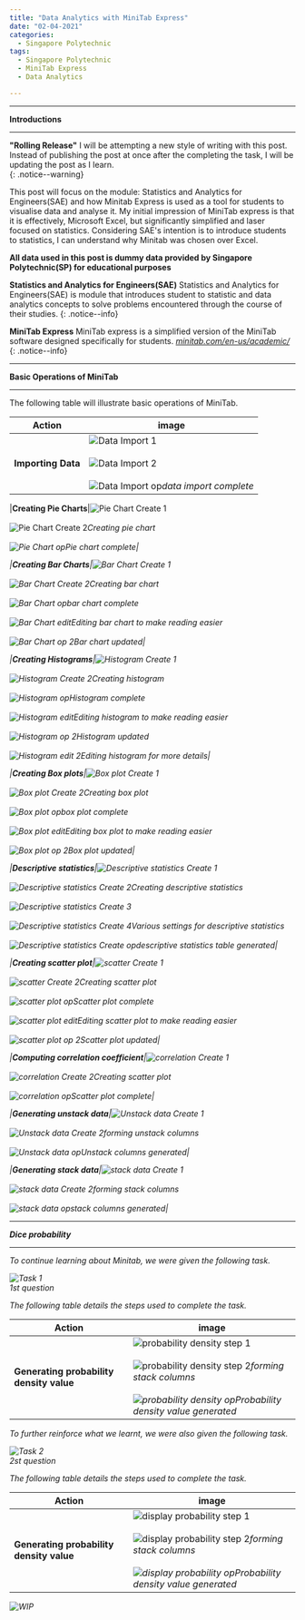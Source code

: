 ```yaml
---
title: "Data Analytics with MiniTab Express"
date: "02-04-2021"
categories:
  - Singapore Polytechnic
tags:
  - Singapore Polytechnic
  - MiniTab Express
  - Data Analytics

---
```


***

<strong>Introductions</strong>

***

**"Rolling Release"** I will be attempting a new style of writing with this post. Instead of publishing the post at once after the completing the task, I will be updating the post as I learn.   
{: .notice--warning}

This post will focus on the module: Statistics and Analytics for Engineers(SAE) and how Minitab Express is used as a tool for students to visualise data and analyse it. My initial impression of MiniTab express is that it is effectively, Microsoft Excel, but significantly simplified and laser focused on statistics. Considering SAE's intention is to introduce students to statistics, I can understand why Minitab was chosen over Excel. 

<strong>All data used in this post is dummy data provided by Singapore Polytechnic(SP) for educational purposes</strong>

**Statistics and Analytics for Engineers(SAE)** Statistics and Analytics for Engineers(SAE) is module that introduces student to statistic and data analytics concepts to solve problems encountered through the course of their studies. 
{: .notice--info}

**MiniTab Express** MiniTab express is a simplified version of the MiniTab software designed specifically for students.
<cite><a href="https://www.minitab.com/en-us/academic/">minitab.com/en-us/academic/</a></cite>
{: .notice--info}

***

<strong>Basic Operations of MiniTab</strong>

***
The following table will illustrate basic operations of MiniTab.

| Action    | image |
| ----------- | ----------- |
|<strong>Importing Data</strong>|![Data Import 1](/assets/images/sp-minitab/import_data.jpg)<br><br>![Data Import 2](/assets/images/sp-minitab/import_data-2.jpg)<br><br>![Data Import op](/assets/images/sp-minitab/import_data-op.jpg)<em>data import complete<em>|

|<strong>Creating Pie Charts</strong>|![Pie Chart Create 1](/assets/images/sp-minitab/piechart_create.jpg)<br><br>![Pie Chart Create 2](/assets/images/sp-minitab/piechart_create-2.jpg)<em>Creating pie chart<em><br><br>![Pie Chart op](/assets/images/sp-minitab/piechart-op.jpg)<em>Pie chart complete<em>|

|<strong>Creating Bar Charts</strong>|![Bar Chart Create 1](/assets/images/sp-minitab/barchart_create.jpg)<br><br>![Bar Chart Create 2](/assets/images/sp-minitab/piechart_create-2.jpg)<em>Creating bar chart<em><br><br>![Bar Chart op](/assets/images/sp-minitab/barchart-op.jpg)<em>bar chart complete<em><br><br>![Bar Chart edit](/assets/images/sp-minitab/barchart-op.jpg)<em>Editing bar chart to make reading easier<em><br><br>![Bar Chart op 2](/assets/images/sp-minitab/barchart-op-2.jpg)<em>Bar chart updated<em>|

|<strong>Creating Histograms</strong>|![Histogram Create 1](/assets/images/sp-minitab/histogram_create.jpg)<br><br>![Histogram Create 2](/assets/images/sp-minitab/histogram_create-2.jpg)<em>Creating histogram<em><br><br>![Histogram op](/assets/images/sp-minitab/histogram-op.jpg)<em>Histogram complete<em><br><br>![Histogram edit](/assets/images/sp-minitab/histogram_edit.jpg)<em>Editing histogram to make reading easier<em><br><br>![Histogram op 2](/assets/images/sp-minitab/histogram-op-2.jpg)<em>Histogram updated<em><br><br>![Histogram edit 2](/assets/images/sp-minitab/histogram_edit-2.jpg)<em>Editing histogram for more details<em>|

|<strong>Creating Box plots</strong>|![Box plot Create 1](/assets/images/sp-minitab/boxplot_create.jpg)<br><br>![Box plot Create 2](/assets/images/sp-minitab/boxplot_create-2.jpg)<em>Creating box plot<em><br><br>![Box plot op](/assets/images/sp-minitab/boxplot-op.jpg)<em>box plot complete<em><br><br>![Box plot edit](/assets/images/sp-minitab/boxplot_edit.jpg)<em>Editing box plot to make reading easier<em><br><br>![Box plot op 2](/assets/images/sp-minitab/boxplot-op-2.jpg)<em>Box plot updated<em>|

|<strong>Descriptive statistics</strong>|![Descriptive statistics Create 1](/assets/images/sp-minitab/des_stat_create.jpg)<br><br>![Descriptive statistics Create 2](/assets/images/sp-minitab/des_stat_create-2.jpg)<em>Creating descriptive statistics<em><br><br>![Descriptive statistics Create 3](/assets/images/sp-minitab/des_stat_create-3.jpg)<br><br>![Descriptive statistics Create 4](/assets/images/sp-minitab/des_stat_create-3.jpg)<em>Various settings for descriptive statistics<em><br><br>![Descriptive statistics Create op](/assets/images/sp-minitab/des_stat-op.jpg)<em>descriptive statistics table generated<em>|

|<strong>Creating scatter plot</strong>|![scatter Create 1](/assets/images/sp-minitab/scatterplot_create.jpg)<br><br>![scatter Create 2](/assets/images/sp-minitab/scatterplot_create-2.jpg)<em>Creating scatter plot<em><br><br>![scatter plot op](/assets/images/sp-minitab/scatterplot-op.jpg)<em>Scatter plot complete<em><br><br>![scatter plot edit](/assets/images/sp-minitab/scatterplot_edit.jpg)<em>Editing scatter plot to make reading easier<em><br><br>![scatter plot op 2](/assets/images/sp-minitab/scatterplot-op-2.jpg)<em>Scatter plot updated<em>|

|<strong>Computing correlation coefficient</strong>|![correlation Create 1](/assets/images/sp-minitab/correlation_create.jpg)<br><br>![correlation Create 2](/assets/images/sp-minitab/correlation_create-2.jpg)<em>Creating scatter plot<em><br><br>![correlation op](/assets/images/sp-minitab/correlation-op.jpg)<em>Scatter plot complete<em>|

|<strong>Generating unstack data</strong>|![Unstack data Create 1](/assets/images/sp-minitab/unstack_create.jpg)<br><br>![Unstack data Create 2](/assets/images/sp-minitab/unstack_create-2.jpg)<em>forming unstack columns<em><br><br>![Unstack data op](/assets/images/sp-minitab/unstack-op.jpg)<em>Unstack columns generated<em>|

|<strong>Generating stack data</strong>|![stack data Create 1](/assets/images/sp-minitab/stack_create.jpg)<br><br>![stack data Create 2](/assets/images/sp-minitab/stack_create-2.jpg)<em>forming stack columns<em><br><br>![stack data op](/assets/images/sp-minitab/stack-op.jpg)<em>stack columns generated<em>|

***

<strong>Dice probability</strong>

***
To continue learning about Minitab, we were given the following task.

![Task 1](/assets/images/sp-minitab/3A/Task-1.jpg)<br><em>1st question<em>

The following table details the steps used to complete the task.

| Action    | image |
| ----------- | ----------- |
|<strong>Generating probability density value</strong>|![probability density step 1](/assets/images/sp-minitab/3A/T1-S1.jpg)<br><br>![probability density step 2](/assets/images/sp-minitab/3A/T1-S2.jpg)<em>forming stack columns<em><br><br>![probability density op](/assets/images/sp-minitab/3A/T1-OP.jpg)<em>Probability density value generated<em>|

To further reinforce what we learnt, we were also given the following task.

![Task 2](/assets/images/sp-minitab/3A/Task-2.jpg)<br><em>2st question<em>

The following table details the steps used to complete the task.

| Action    | image |
| ----------- | ----------- |
|<strong>Generating probability density value</strong>|![display probability step 1](/assets/images/sp-minitab/3A/T2-S1.jpg)<br><br>![display probability step 2](/assets/images/sp-minitab/3A/T2-S2.jpg)<em>forming stack columns<em><br><br>![display probability op](/assets/images/sp-minitab/3A/T2-OP.jpg)<em>Probability density value generated<em>|

![WIP](/assets/images/common/WIP.png)